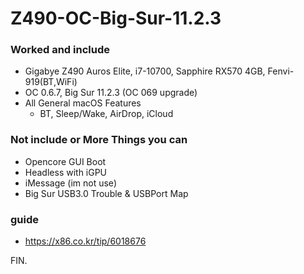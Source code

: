 # Z490-OC-Big-Sur-11.2.3

### Worked and include
- Gigabye Z490 Auros Elite, i7-10700, Sapphire RX570 4GB, Fenvi-919(BT,WiFi)
- OC 0.6.7, Big Sur 11.2.3 (OC 069 upgrade)
- All General macOS Features
  - BT, Sleep/Wake, AirDrop, iCloud
 
### Not include or More Things you can
- Opencore GUI Boot
- Headless with iGPU
- iMessage (im not use)
- Big Sur USB3.0 Trouble & USBPort Map

### guide
- https://x86.co.kr/tip/6018676

FIN.
